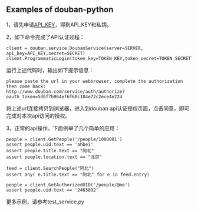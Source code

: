 ## Examples of douban-python ##

1，请先申请[API\_KEY](http://www.douban.com/service/apikey/)，得到API\_KEY和私钥。

2，如下命令完成了API认证过程：
```
client = douban.service.DoubanService(server=SERVER, api_key=API_KEY,secret=SECRET)
client.ProgrammaticLogin(token_key=TOKEN_KEY,token_secret=TOKEN_SECRET)
```
运行上述代码时，输出如下提示信息：
```
please paste the url in your webbrowser, complete the authorization then come back:
http://www.douban.com/service/auth/authorize?oauth_token=5d6f7b964ef6f60c184e72c2ece4e224

```
将上述url连接拷贝到浏览器，进入到douban api认证授权页面，点击同意，即可完成对本次api访问的授权。

3，正常的api操作。下面例举了几个简单的应用：
```
people = client.GetPeople('/people/1000001')
assert people.uid.text == 'ahbei'
assert people.title.text == "阿北"
assert people.location.text == "北京"

feed = client.SearchPeople("阿北")
assert any( e.title.text == "阿北" for e in feed.entry)

people = client.GetAuthorizedUID('/people/@me')
assert people.uid.text == '2463802'
```

更多示例，请参考test\_service.py